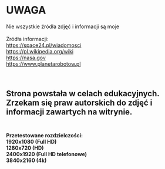 # UWAGA
Nie wszystkie źródła zdjęć i informacji są moje <br><br>
Źródła informacji: <br>
https://space24.pl/wiadomosci <br>
https://pl.wikipedia.org/wiki <br>
https://nasa.gov <br>
https://www.planetarobotow.pl<br>

<br>

## <b>Strona powstała w celach edukacyjnych. Zrzekam się praw autorskich do zdjęć i informacji zawartych na witrynie.<br><br>
Przetestowane rozdzielczości:<br>
1920x1080 (Full HD)<br>
1280x720 (HD)<br>
2400x1920 (Full HD telefonowe)
<br>
3840x2160 (4k)